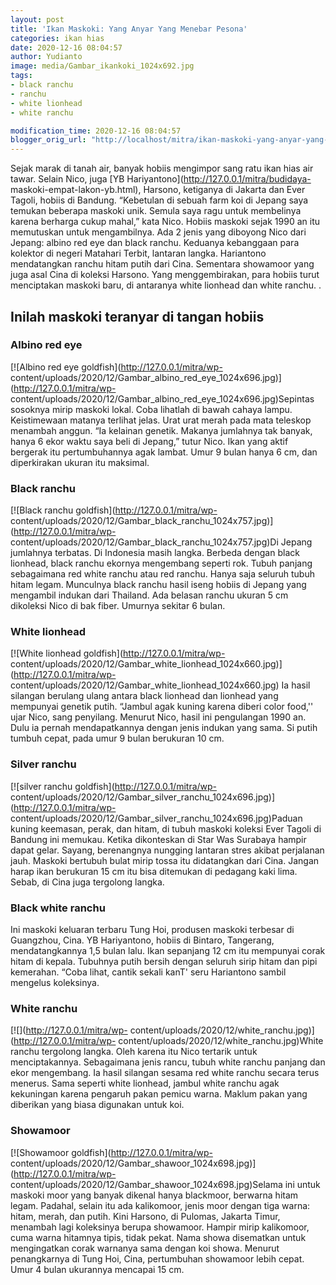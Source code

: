 ```yaml
---
layout: post
title: 'Ikan Maskoki: Yang Anyar Yang Menebar Pesona'
categories: ikan hias
date: 2020-12-16 08:04:57
author: Yudianto
image: media/Gambar_ikankoki_1024x692.jpg
tags:
- black ranchu
- ranchu
- white lionhead
- white ranchu

modification_time: 2020-12-16 08:04:57
blogger_orig_url: "http://localhost/mitra/ikan-maskoki-yang-anyar-yang-menebar.html"
---
```


Sejak marak di tanah air, banyak hobiis mengimpor sang ratu ikan hias air
tawar. Selain Nico, juga [YB Hariyantono](http://127.0.0.1/mitra/budidaya-
maskoki-empat-lakon-yb.html), Harsono, ketiganya di Jakarta dan Ever Tagoli,
hobiis di Bandung. “Kebetulan di sebuah farm koi di Jepang saya temukan
beberapa maskoki unik. Semula saya ragu untuk membelinya karena berharga cukup
mahal,” kata Nico. Hobiis maskoki sejak 1990 an itu memutuskan untuk
mengambilnya. Ada 2 jenis yang diboyong Nico dari Jepang: albino red eye dan
black ranchu. Keduanya kebanggaan para kolektor di negeri Matahari Terbit,
lantaran langka. Hariantono mendatangkan ranchu hitam putih dari Cina.
Sementara showamoor yang juga asal Cina di koleksi Harsono. Yang
menggembirakan, para hobiis turut menciptakan maskoki baru, di antaranya white
lionhead dan white ranchu. .

## Inilah maskoki teranyar di tangan hobiis

### Albino red eye

[![Albino red eye goldfish](http://127.0.0.1/mitra/wp-
content/uploads/2020/12/Gambar_albino_red_eye_1024x696.jpg)](http://127.0.0.1/mitra/wp-
content/uploads/2020/12/Gambar_albino_red_eye_1024x696.jpg)Sepintas sosoknya
mirip maskoki lokal. Coba lihatlah di bawah cahaya lampu. Keistimewaan matanya
terlihat jelas. Urat urat merah pada mata teleskop menambah anggun. “Ia
kelainan genetik. Makanya jumlahnya tak banyak, hanya 6 ekor waktu saya beli
di Jepang,” tutur Nico. Ikan yang aktif bergerak itu pertumbuhannya agak
lambat. Umur 9 bulan hanya 6 cm, dan diperkirakan ukuran itu maksimal.

### Black ranchu

[![Black ranchu goldfish](http://127.0.0.1/mitra/wp-
content/uploads/2020/12/Gambar_black_ranchu_1024x757.jpg)](http://127.0.0.1/mitra/wp-
content/uploads/2020/12/Gambar_black_ranchu_1024x757.jpg)Di Jepang jumlahnya
terbatas. Di Indonesia masih langka. Berbeda dengan black lionhead, black
ranchu ekornya mengembang seperti rok. Tubuh panjang sebagaimana red white
ranchu atau red ranchu. Hanya saja seluruh tubuh hitam legam. Munculnya black
ranchu hasil iseng hobiis di Jepang yang mengambil indukan dari Thailand. Ada
belasan ranchu ukuran 5 cm dikoleksi Nico di bak fiber. Umurnya sekitar 6
bulan.

### White lionhead

[![White lionhead goldfish](http://127.0.0.1/mitra/wp-
content/uploads/2020/12/Gambar_white_lionhead_1024x660.jpg)](http://127.0.0.1/mitra/wp-
content/uploads/2020/12/Gambar_white_lionhead_1024x660.jpg) Ia hasil silangan
berulang ulang antara black lionhead dan lionhead yang mempunyai genetik
putih. “Jambul agak kuning karena diberi color food,'' ujar Nico, sang
penyilang. Menurut Nico, hasil ini pengulangan 1990 an. Dulu ia pernah
mendapatkannya dengan jenis indukan yang sama. Si putih tumbuh cepat, pada
umur 9 bulan berukuran 10 cm.

### Silver ranchu

[![silver ranchu goldfish](http://127.0.0.1/mitra/wp-
content/uploads/2020/12/Gambar_silver_ranchu_1024x696.jpg)](http://127.0.0.1/mitra/wp-
content/uploads/2020/12/Gambar_silver_ranchu_1024x696.jpg)Paduan kuning
keemasan, perak, dan hitam, di tubuh maskoki koleksi Ever Tagoli di Bandung
ini memukau. Ketika dikonteskan di Star Was Surabaya hampir dapat gelar.
Sayang, berenangnya nungging lantaran stres akibat perjalanan jauh. Maskoki
bertubuh bulat mirip tossa itu didatangkan dari Cina. Jangan harap ikan
berukuran 15 cm itu bisa ditemukan di pedagang kaki lima. Sebab, di Cina juga
tergolong langka.

### Black white ranchu

Ini maskoki keluaran terbaru Tung Hoi, produsen maskoki terbesar di Guangzhou,
Cina. YB Hariyantono, hobiis di Bintaro, Tangerang, mendatangkannya 1,5 bulan
lalu. Ikan sepanjang 12 cm itu mempunyai corak hitam di kepala. Tubuhnya putih
bersih dengan seluruh sirip hitam dan pipi kemerahan. “Coba lihat, cantik
sekali kanT' seru Hariantono sambil mengelus koleksinya.

### White ranchu

[![](http://127.0.0.1/mitra/wp-
content/uploads/2020/12/white_ranchu.jpg)](http://127.0.0.1/mitra/wp-
content/uploads/2020/12/white_ranchu.jpg)White ranchu tergolong langka. Oleh
karena itu Nico tertarik untuk menciptakannya. Sebagaimana jenis rancu, tubuh
white ranchu panjang dan ekor mengembang. Ia hasil silangan sesama red white
ranchu secara terus menerus. Sama seperti white lionhead, jambul white ranchu
agak kekuningan karena pengaruh pakan pemicu warna. Maklum pakan yang
diberikan yang biasa digunakan untuk koi.

### Showamoor

[![Showamoor goldfish](http://127.0.0.1/mitra/wp-
content/uploads/2020/12/Gambar_shawoor_1024x698.jpg)](http://127.0.0.1/mitra/wp-
content/uploads/2020/12/Gambar_shawoor_1024x698.jpg)Selama ini untuk maskoki
moor yang banyak dikenal hanya blackmoor, berwarna hitam legam. Padahal,
selain itu ada kalikomoor, jenis moor dengan tiga warna: hitam, merah, dan
putih. Kini Harsono, di Pulomas, Jakarta Timur, menambah lagi koleksinya
berupa showamoor. Hampir mirip kalikomoor, cuma warna hitamnya tipis, tidak
pekat. Nama showa disematkan untuk mengingatkan corak warnanya sama dengan koi
showa. Menurut penangkarnya di Tung Hoi, Cina, pertumbuhan showamoor lebih
cepat. Umur 4 bulan ukurannya mencapai 15 cm.


